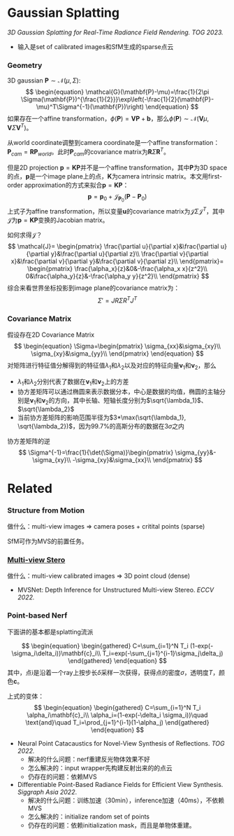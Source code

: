 # Gaussian Splatting

*3D Gaussian Splatting for Real-Time Radiance Field Rendering. TOG 2023.*

- 输入是set of calibrated images和SfM生成的sparse点云


### Geometry

3D gaussian $\mathbf{P}\sim \mathcal{N}(\mu, \Sigma)$:
$$
\begin{equation}
\mathcal{G}(\mathbf{P}-\mu)=\frac{1}{2\pi \Sigma(\mathbf{P})^{\frac{1}{2}}}\exp\left(-\frac{1}{2}(\mathbf{P}-\mu)^T\Sigma^{-1}(\mathbf{P})\right)
\end{equation}
$$
如果存在一个$\text{affine transformation}$，$\phi(\mathbf{P})=\mathbf{V}\mathbf{P}+\mathbf{b}$，那么$\phi(\mathbf{P})\sim \mathcal{N}(\mathbf{V}\mu, \mathbf{V}\Sigma \mathbf{V}^T)$。

从world coordinate调整到camera coordinate是一个$\text{affine transformation}$：$\mathbf{P}_{cam}=\mathbf{R}\mathbf{P}_{world}$。此时$\mathbf{P}_{cam}$的covariance matrix为$\mathbf{R}\Sigma\mathbf{R}^T$。

但是2D projection $\mathbf{p}=\mathbf{K}\mathbf{P}$并不是一个$\text{affine transformation}$，其中$\mathbf{P}$为3D space的点，$\mathbf{p}$是一个image plane上的点，$\mathbf{K}$为camera intrinsic matrix。本文用$\text{first-order approximation}$的方式来拟合$\mathbf{p}=\mathbf{K}\mathbf{P}$：
$$
\begin{equation}
\mathbf{p}=\mathbf{p}_0+\mathcal{J}_{\mathbf{P}_0}(\mathbf{P}-\mathbf{P}_0)
\end{equation}
$$
上式子为$\text{affine transformation}$，所以变量$\mathbf{u}$的covariance matrix为$\mathcal{J}\Sigma\mathcal{J}^T$，其中$\mathcal{J}$为$\mathbf{p}=\mathbf{K}\mathbf{P}$变换的$\text{Jacobian matrix}$。

如何求得$\mathcal{J}$？
$$
\mathcal{J}=
\begin{pmatrix}
\frac{\partial u}{\partial x}&\frac{\partial u}{\partial y}&\frac{\partial u}{\partial z}\\
\frac{\partial v}{\partial x}&\frac{\partial v}{\partial y}&\frac{\partial v}{\partial z}\\
\end{pmatrix}=
\begin{pmatrix}
\frac{\alpha_x}{z}&0&-\frac{\alpha_x x}{z^2}\\
0&\frac{\alpha_y}{z}&-\frac{\alpha_y y}{z^2}\\
\end{pmatrix}
$$
综合来看世界坐标投影到image plane的covariance matrix为：
$$
\Sigma'=JR\Sigma R^TJ^T
$$

### Covariance Matrix
假设存在2D Covariance Matrix
$$
\begin{equation}
\Sigma=\begin{pmatrix}
\sigma_{xx}&\sigma_{xy}\\
\sigma_{xy}&\sigma_{yy}\\
\end{pmatrix}
\end{equation}
$$
对矩阵进行特征值分解得到的特征值$\lambda_1$和$\lambda_2$以及对应的特征向量$\mathbf{v}_1$和$\mathbf{v}_2$，那么
- $\lambda_1$和$\lambda_2$分别代表了数据在$\mathbf{v}_1$和$\mathbf{v}_2$上的方差
- 协方差矩阵可以通过椭圆来表示数据分本，中心是数据的均值，椭圆的主轴分别是$\mathbf{v}_1$和$\mathbf{v}_2$的方向，其中长轴、短轴长度分别为$\sqrt{\lambda_1}$、$\sqrt{\lambda_2}$
- 当前协方差矩阵的影响范围半径为$3*\max(\sqrt{\lambda_1}, \sqrt{\lambda_2})$，因为99.7\%的高斯分布的数据在$3\sigma$之内

协方差矩阵的逆
$$
\Sigma^{-1}=\frac{1}{\det(\Sigma)}\begin{pmatrix}
\sigma_{yy}&-\sigma_{xy}\\
-\sigma_{xy}&\sigma_{xx}\\
\end{pmatrix}
$$


# Related

### Structure from Motion
做什么：multi-view images => camera poses + critital points (sparse)

SfM可作为MVS的前置任务。

### [Multi-view Stero](https://github.com/walsvid/Awesome-MVS#2023-1)

做什么：multi-view calibrated images => 3D point cloud (dense)


- MVSNet: Depth Inference for Unstructured Multi-view Stereo. *ECCV 2022.*


### Point-based Nerf
下面讲的基本都是splatting流派

$$
\begin{equation}
\begin{gathered}
C=\sum_{i=1}^N T_i (1-exp(-\sigma_i\delta_i))\mathbf{c}_i\\
T_i=exp(-\sum_{j=1}^{i-1}\sigma_j\delta_j)
\end{gathered}
\end{equation}
$$
其中，点i是沿着一个ray上按步长$\delta$采样一次获得，获得点的密度$\sigma$，透明度$T$，颜色$\mathbf{c}$。


上式的变体：
$$
\begin{equation}
\begin{gathered}
C=\sum_{i=1}^N T_i \alpha_i\mathbf{c}_i\\
\alpha_i=(1-exp(-\delta_i \sigma_i))\quad \text{and}\quad T_i=\prod_{j=1}^{i-1}(1-\alpha_j)
\end{gathered}
\end{equation}
$$

-  Neural Point Catacaustics for Novel-View Synthesis of Reflections. *TOG 2022.*
    - 解决的什么问题：nerf重建反光物体效果不好
    - 怎么解决的：input wrapper先构建反射出来的的点云
    - 仍存在的问题：依赖MVS
- Differentiable Point-Based Radiance Fields for Efficient View Synthesis. *Siggraph Asia 2022*.
    - 解决的什么问题：训练加速（30min），inference加速（40ms），不依赖MVS
    - 怎么解决的：initialize random set of points
    - 仍存在的问题：依赖initialization mask，而且是单物体重建。